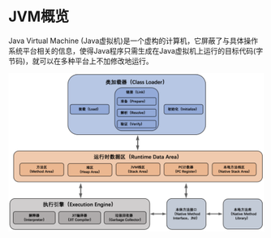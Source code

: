 # JVM概览

Java Virtual Machine (Java虚拟机)是一个虚构的计算机，它屏蔽了与具体操作系统平台相关的信息，使得Java程序只需生成在Java虚拟机上运行的目标代码(字节码)，就可以在多种平台上不加修改地运行。

![](./img/jvm.png)
